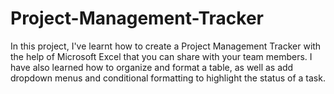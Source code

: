 # Project-Management-Tracker
In this project, I've learnt how to create a Project Management Tracker with the help of Microsoft Excel that you can share with your team members. I have also learned how to organize and format a table, as well as add dropdown menus and conditional formatting to highlight the status of a task.
